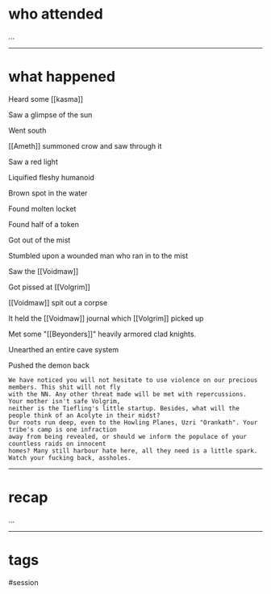 # who attended

...

---
# what happened

Heard some [[kasma]]

Saw a glimpse of the sun

Went south

[[Ameth]] summoned crow and saw through it

Saw a red light

Liquified fleshy humanoid

Brown spot in the water

Found molten locket

Found half of a token

Got out of the mist

Stumbled upon a wounded man who ran in to the mist

Saw the [[Voidmaw]]

Got pissed at [[Volgrim]]

[[Voidmaw]] spit out a corpse

It held the [[Voidmaw]] journal which [[Volgrim]] picked up

Met some "[[Beyonders]]" heavily armored clad knights.

Unearthed an entire cave system

Pushed the demon back

```
We have noticed you will not hesitate to use violence on our precious members. This shit will not fly   
with the NN. Any other threat made will be met with repercussions. Your mother isn't safe Volgrim,   
neither is the Tiefling's little startup. Besides, what will the people think of an Acolyte in their midst?   
Our roots run deep, even to the Howling Planes, Uzri "Orankath". Your tribe's camp is one infraction   
away from being revealed, or should we inform the populace of your countless raids on innocent   
homes? Many still harbour hate here, all they need is a little spark.   
Watch your fucking back, assholes.
```


---
# recap

...

---
# tags

#session